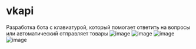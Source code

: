 # vkapi
Разработка бота с клавиатурой, который помогает ответить на вопросы или автоматический отправляет товары
![image](https://user-images.githubusercontent.com/3147494/119614190-ac04a980-be06-11eb-9de9-99de40f65f4e.png)
![image](https://user-images.githubusercontent.com/3147494/119614247-b9ba2f00-be06-11eb-8c79-37e249fbe2a2.png)
![image](https://user-images.githubusercontent.com/3147494/119614274-c0e13d00-be06-11eb-8623-733d17c7bf4c.png)
![image](https://user-images.githubusercontent.com/3147494/119614291-c63e8780-be06-11eb-82cb-e8edbe4b330f.png)
